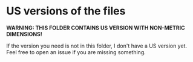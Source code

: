 # US versions of the files

**WARNING: THIS FOLDER CONTAINS US VERSION WITH NON-METRIC DIMENSIONS!**

If the version you need is not in this folder, I don't have a US version yet. Feel free to open an issue if you are missing something.
